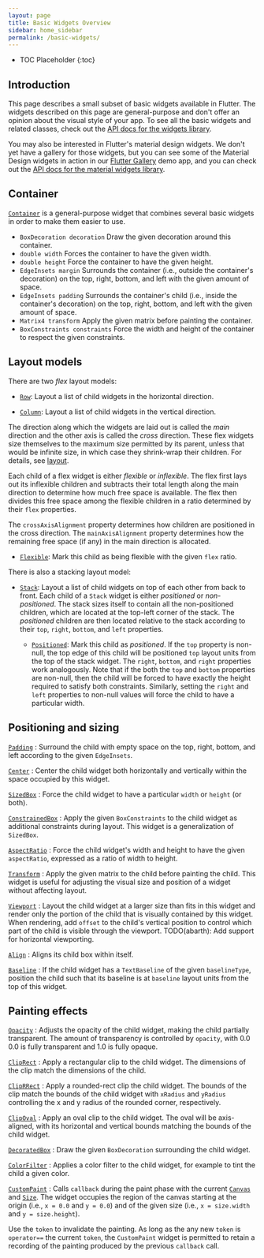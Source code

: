 ```yaml
---
layout: page
title: Basic Widgets Overview
sidebar: home_sidebar
permalink: /basic-widgets/
---
```


* TOC Placeholder
{:toc}

## Introduction

This page describes a small subset of basic widgets available in Flutter.
The widgets described on this page are
general-purpose and don't offer an opinion about the visual style of your app.
To see all the basic widgets and related classes, check out the
[API docs for the widgets library](http://docs.flutter.io/flutter/widgets/widgets-library.html).

You may also be interested in Flutter's material design widgets.
We don't yet have a gallery for those widgets,
but you can see some of the Material Design widgets in action in our
[Flutter Gallery](https://github.com/flutter/flutter/tree/master/examples/material_gallery)
demo app, and you can check out the
[API docs for the material widgets library](http://docs.flutter.io/flutter/material/material-library.html).

Container
---------

[`Container`](http://docs.flutter.io/flutter/widgets/Container-class.html)
is a general-purpose widget that combines several basic widgets in
order to make them easier to use.

 - `BoxDecoration decoration` Draw the given decoration around this container.
 - `double width` Forces the container to have the given width.
 - `double height` Force the container to have the given height.
 - `EdgeInsets margin` Surrounds the container (i.e., outside the container's
    decoration) on the top, right, bottom, and left with the given amount of
    space.
 - `EdgeInsets padding` Surrounds the container's child (i.e., inside the
    container's decoration) on the top, right, bottom, and left with the given
    amount of space.
 - `Matrix4 transform` Apply the given matrix before painting the container.
 - `BoxConstraints constraints` Force the width and height of the container to
    respect the given constraints.

Layout models
-------------

There are two _flex_ layout models:

 - [`Row`](http://docs.flutter.io/flutter/widgets/Row-class.html): Layout a
   list of child widgets in the horizontal direction.

 - [`Column`](http://docs.flutter.io/flutter/widgets/Column-class.html): Layout
   a list of child widgets in the vertical direction.

The direction along which the widgets are laid out is called the
*main* direction and the other axis is called the *cross* direction.
These flex widgets size themselves to the maximum size permitted by
its parent, unless that would be infinite size, in which case they
shrink-wrap their children. For details, see [layout](../layout/#flex).

Each child of a flex widget is either *flexible* or *inflexible*.
The flex first lays out its inflexible children and subtracts their
total length along the main direction to determine how much free space
is available. The flex then divides this free space among the flexible
children in a ratio determined by their `flex` properties.

The `crossAxisAlignment` property determines how children are positioned in
the cross direction. The `mainAxisAlignment` property determines how the
remaining free space (if any) in the main direction is allocated.

 - [`Flexible`](http://docs.flutter.io/flutter/widgets/Flexible-class.html):
   Mark this child as being flexible with the given `flex` ratio.

There is also a stacking layout model:

 - [`Stack`](http://docs.flutter.io/flutter/widgets/Stack-class.html): Layout a
   list of child widgets on top of each other from back to
   front. Each child of a `Stack` widget is either *positioned* or
   *non-positioned*. The stack sizes itself to contain all the
   non-positioned children, which are located at the top-left corner of the
   stack. The *positioned* children are then located relative to the stack
   according to their `top`, `right`, `bottom`, and `left` properties.

    - [`Positioned`](http://docs.flutter.io/flutter/widgets/Positioned-class.html):
      Mark this child as *positioned*. If the `top` property is
      non-null, the top edge of this child will be positioned `top` layout units
      from the top of the stack widget. The `right`, `bottom`, and `right`
      properties work analogously. Note that if the both the `top` and `bottom`
      properties are non-null, then the child will be forced to have exactly the
      height required to satisfy both constraints. Similarly, setting the
      `right` and `left` properties to non-null values will force the child to
      have a particular width.

Positioning and sizing
----------------------

[`Padding`](http://docs.flutter.io/flutter/widgets/Padding-class.html)
: Surround the child with empty space on the top, right, bottom, and
  left according to the given `EdgeInsets`.

[`Center`](http://docs.flutter.io/flutter/widgets/Center-class.html)
: Center the child widget both horizontally and vertically within the
 space occupied by this widget.

[`SizedBox`](http://docs.flutter.io/flutter/widgets/SizedBox-class.html)
: Force the child widget to have a particular `width` or `height`
 (or both).

[`ConstrainedBox`](http://docs.flutter.io/flutter/widgets/ConstrainedBox-class.html)
: Apply the given `BoxConstraints` to the child widget as
  additional constraints during layout. This widget is a generalization of
  `SizedBox`.

[`AspectRatio`](http://docs.flutter.io/flutter/widgets/AspectRatio-class.html)
: Force the child widget's width and height to have the given
  `aspectRatio`, expressed as a ratio of width to height.

[`Transform`](http://docs.flutter.io/flutter/widgets/Transform-class.html)
: Apply the given matrix to the child before painting the child.
  This widget is useful for adjusting the visual size and position of a widget
  without affecting layout.

[`Viewport`](http://docs.flutter.io/flutter/widgets/Viewport-class.html)
: Layout the child widget at a larger size than fits in this widget
  and render only the portion of the child that is visually contained by this
  widget. When rendering, add `offset` to the child's vertical position to
  control which part of the child is visible through the viewport.
  TODO(abarth): Add support for horizontal viewporting.

[`Align`](http://docs.flutter.io/flutter/widgets/Align-class.html)
: Aligns its child box within itself.

[`Baseline`](http://docs.flutter.io/flutter/widgets/Baseline-class.html)
: If the child widget has a `TextBaseline` of the given
  `baselineType`, position the child such that its baseline is at `baseline`
  layout units from the top of this widget.

Painting effects
----------------

[`Opacity`](http://docs.flutter.io/flutter/widgets/Opacity-class.html)
: Adjusts the opacity of the child widget, making the child partially
  transparent. The amount of transparency is controlled by `opacity`, with 0.0
  0.0 is fully transparent and 1.0 is fully opaque.

[`ClipRect`](http://docs.flutter.io/flutter/widgets/ClipRect-class.html)
: Apply a rectangular clip to the child widget. The dimensions of
  the clip match the dimensions of the child.

[`ClipRRect`](http://docs.flutter.io/flutter/widgets/ClipRRect-class.html)
: Apply a rounded-rect clip the child widget. The bounds of the
  clip match the bounds of the child widget with `xRadius` and `yRadius`
  controlling the x and y radius of the rounded corner, respectively.

[`ClipOval`](http://docs.flutter.io/flutter/widgets/ClipOval-class.html)
: Apply an oval clip to the child widget. The oval will be
  axis-aligned, with its horizontal and vertical bounds matching the bounds of
  the child widget.

[`DecoratedBox`](http://docs.flutter.io/flutter/widgets/DecoratedBox-class.html)
: Draw the given `BoxDecoration` surrounding the child widget.

[`ColorFilter`](http://docs.flutter.io/flutter/dart-ui/ColorFilter-class.html)
: Applies a color filter to the child widget, for example to
  tint the child a given color.

[`CustomPaint`](http://docs.flutter.io/flutter/widgets/CustomPaint-class.html)
: Calls `callback` during the paint phase with the current
  [`Canvas`](http://docs.flutter.io/flutter/dart-ui/Canvas-class.html) and
  [`Size`](http://docs.flutter.io/flutter/dart-ui/Size-class.html). The widget occupies the region of the canvas starting at
  the origin (i.e., `x = 0.0` and `y = 0.0`) and of the given size (i.e.,
  `x = size.width` and `y = size.height`).

  Use the `token` to invalidate the painting. As long as the any new `token`
  is `operator==` the current `token`, the `CustomPaint` widget is permitted
  to retain a recording of the painting produced by the previous `callback`
  call.
